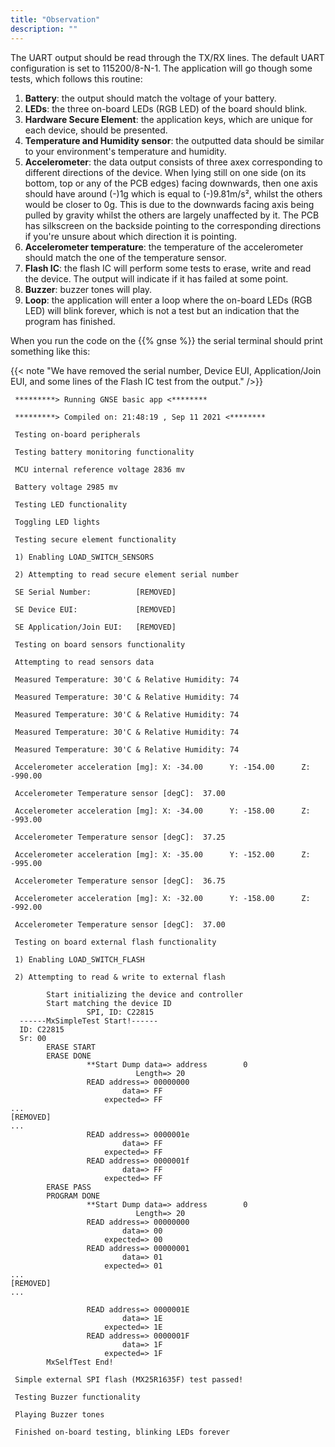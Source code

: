 ```yaml
---
title: "Observation"
description: ""
---
```


The UART output should be read through the TX/RX lines. The default UART configuration is set to 115200/8-N-1. The application will go though some tests, which follows this routine:

1. **Battery**: the output should match the voltage of your battery.
2. **LEDs**: the three on-board LEDs (RGB LED) of the board should blink.
3. **Hardware Secure Element**: the application keys, which are unique for each device, should be presented.
4. **Temperature and Humidity sensor**: the outputted data should be similar to your environment's temperature and humidity.
5. **Accelerometer**: the data output consists of three axex corresponding to different directions of the device. When lying still on one side (on its bottom, top or any of the PCB edges) facing downwards, then one axis should have around (-)1g which is equal to (-)9.81m/s², whilst the others would be closer to 0g. This is due to the downwards facing axis being pulled by gravity whilst the others are largely unaffected by it. The PCB has silkscreen on the backside pointing to the corresponding directions if you're unsure about which direction it is pointing.
6. **Accelerometer temperature**: the temperature of the accelerometer should match the one of the temperature sensor.
7. **Flash IC**: the flash IC will perform some tests to erase, write and read the device. The output will indicate if it has failed at some point.
8. **Buzzer**: buzzer tones will play.
9. **Loop**: the application will enter a loop where the on-board LEDs (RGB LED) will blink forever, which is not a test but an indication that the program has finished.


When you run the code on the {{% gnse %}} the serial terminal should print something like this:

{{< note "We have removed the serial number, Device EUI, Application/Join EUI, and some lines of the Flash IC test from the output." />}}

```
 *********> Running GNSE basic app <******** 

 *********> Compiled on: 21:48:19 , Sep 11 2021 <******** 

 Testing on-board peripherals 

 Testing battery monitoring functionality 

 MCU internal reference voltage 2836 mv 

 Battery voltage 2985 mv 

 Testing LED functionality 

 Toggling LED lights 

 Testing secure element functionality 

 1) Enabling LOAD_SWITCH_SENSORS 

 2) Attempting to read secure element serial number 

 SE Serial Number:          [REMOVED]

 SE Device EUI:             [REMOVED]

 SE Application/Join EUI:   [REMOVED]

 Testing on board sensors functionality 

 Attempting to read sensors data 

 Measured Temperature: 30'C & Relative Humidity: 74 

 Measured Temperature: 30'C & Relative Humidity: 74 

 Measured Temperature: 30'C & Relative Humidity: 74 

 Measured Temperature: 30'C & Relative Humidity: 74 

 Measured Temperature: 30'C & Relative Humidity: 74 

 Accelerometer acceleration [mg]: X: -34.00      Y: -154.00      Z: -990.00

 Accelerometer Temperature sensor [degC]:  37.00

 Accelerometer acceleration [mg]: X: -34.00      Y: -158.00      Z: -993.00

 Accelerometer Temperature sensor [degC]:  37.25

 Accelerometer acceleration [mg]: X: -35.00      Y: -152.00      Z: -995.00

 Accelerometer Temperature sensor [degC]:  36.75

 Accelerometer acceleration [mg]: X: -32.00      Y: -158.00      Z: -992.00

 Accelerometer Temperature sensor [degC]:  37.00

 Testing on board external flash functionality 

 1) Enabling LOAD_SWITCH_FLASH 

 2) Attempting to read & write to external flash 

        Start initializing the device and controller
        Start matching the device ID
                 SPI, ID: C22815
  ------MxSimpleTest Start!------
  ID: C22815
  Sr: 00
        ERASE START
        ERASE DONE
                 **Start Dump data=> address        0
                            Length=> 20
                 READ address=> 00000000
                         data=> FF
                     expected=> FF
...
[REMOVED]
...
                 READ address=> 0000001e
                         data=> FF
                     expected=> FF
                 READ address=> 0000001f
                         data=> FF
                     expected=> FF
        ERASE PASS
        PROGRAM DONE
                 **Start Dump data=> address        0
                            Length=> 20
                 READ address=> 00000000
                         data=> 00
                     expected=> 00
                 READ address=> 00000001
                         data=> 01
                     expected=> 01
...
[REMOVED]
...

                 READ address=> 0000001E
                         data=> 1E
                     expected=> 1E
                 READ address=> 0000001F
                         data=> 1F
                     expected=> 1F
        MxSelfTest End!

 Simple external SPI flash (MX25R1635F) test passed!

 Testing Buzzer functionality 

 Playing Buzzer tones 

 Finished on-board testing, blinking LEDs forever
```